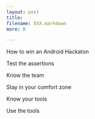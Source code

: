 ```yaml
---
layout: post
title: 
filename: XXX.markdown
more: 0

---
```


How to win an Android Hackaton

Test the assertions

Know the team

Stay in your comfort zone

Know your tools

Use the tools